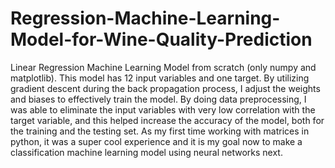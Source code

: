 # Regression-Machine-Learning-Model-for-Wine-Quality-Prediction
Linear Regression Machine Learning Model from scratch (only numpy and matplotlib). This model has 12 input variables and one target. By utilizing gradient descent during the back propagation process, I adjust the weights and biases to effectively train the model. By doing data preprocessing, I was able to eliminate the input variables with very low correlation with the target variable, and this helped increase the accuracy of the model, both for the training and the testing set. As my first time working with matrices in python, it was a super cool experience and it is my goal now to make a classification machine learning model using neural networks next. 
